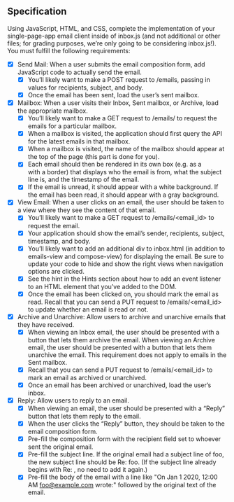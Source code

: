 ## Specification

Using JavaScript, HTML, and CSS, complete the implementation of your single-page-app email client inside of inbox.js (and not additional or other files; for grading purposes, we’re only going to be considering inbox.js!). You must fulfill the following requirements:

- [x] Send Mail: When a user submits the email composition form, add JavaScript code to actually send the email.
    - [x] You’ll likely want to make a POST request to /emails, passing in values for recipients, subject, and body.
    - [x] Once the email has been sent, load the user’s sent mailbox.

- [x] Mailbox: When a user visits their Inbox, Sent mailbox, or Archive, load the appropriate mailbox.
    - [x] You’ll likely want to make a GET request to /emails/<mailbox> to request the emails for a particular mailbox.
    - [x] When a mailbox is visited, the application should first query the API for the latest emails in that mailbox.
    - [x] When a mailbox is visited, the name of the mailbox should appear at the top of the page (this part is done for you).
    - [x] Each email should then be rendered in its own box (e.g. as a <div> with a border) that displays who the email is from, what the subject line is, and the timestamp of the email.
    - [x] If the email is unread, it should appear with a white background. If the email has been read, it should appear with a gray background.

- [x] View Email: When a user clicks on an email, the user should be taken to a view where they see the content of that email.
    - [x] You’ll likely want to make a GET request to /emails/<email_id> to request the email.
    - [x] Your application should show the email’s sender, recipients, subject, timestamp, and body.
    - [x] You’ll likely want to add an additional div to inbox.html (in addition to emails-view and compose-view) for displaying the email. Be sure to update your code to hide and show the right views when navigation options are clicked.
    - [x] See the hint in the Hints section about how to add an event listener to an HTML element that you’ve added to the DOM.
    - [x] Once the email has been clicked on, you should mark the email as read. Recall that you can send a PUT request to /emails/<email_id> to update whether an email is read or not.

- [x] Archive and Unarchive: Allow users to archive and unarchive emails that they have received.
    - [x] When viewing an Inbox email, the user should be presented with a button that lets them archive the email. When viewing an Archive email, the user should be presented with a button that lets them unarchive the email. This requirement does not apply to emails in the Sent mailbox.
    - [x] Recall that you can send a PUT request to /emails/<email_id> to mark an email as archived or unarchived.
    - [x] Once an email has been archived or unarchived, load the user’s inbox.
    
- [x] Reply: Allow users to reply to an email.
    - [x] When viewing an email, the user should be presented with a “Reply” button that lets them reply to the email.
    - [x] When the user clicks the “Reply” button, they should be taken to the email composition form.
    - [x] Pre-fill the composition form with the recipient field set to whoever sent the original email.
    - [x] Pre-fill the subject line. If the original email had a subject line of foo, the new subject line should be Re: foo. (If the subject line already begins with Re: , no need to add it again.)
    - [x] Pre-fill the body of the email with a line like "On Jan 1 2020, 12:00 AM foo@example.com wrote:" followed by the original text of the email.
